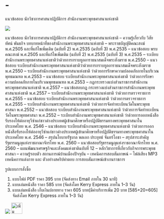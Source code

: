 # -
แนวข้อสอบ นักวิชาการศาสนาปฏิบัติการ สำนักงานพระพุทธศาสนาแห่งชาติ


<img src = "https://i0.wp.com/www.sheet.in.th/wp-content/uploads/2018/06/%E0%B8%99%E0%B8%B1%E0%B8%81%E0%B8%A7%E0%B8%B4%E0%B8%8A%E0%B8%B2%E0%B8%81%E0%B8%B2%E0%B8%A3%E0%B8%A8%E0%B8%B2%E0%B8%AA%E0%B8%99%E0%B8%B2%E0%B8%9B%E0%B8%8F%E0%B8%B4%E0%B8%9A%E0%B8%B1%E0%B8%95%E0%B8%B4%E0%B8%81%E0%B8%B2%E0%B8%A3.png?fit=1000%2C1319&ssl=1"/>

แนวข้อสอบ นักวิชาการศาสนาปฏิบัติการ สำนักงานพระพุทธศาสนาแห่งชาติ
– ความรู้เกี่ยวกับ วิสัยทัศน์ พันธกิจ บทบาทหน้าที่ของสำนักงานพระพุทธศาสนาแห่งชาติ
– พระราชบัญญัติคณะสงฆ์ พ.ศ.2505 และที่แก้ไขเพิ่มเติม (ฉบับที่ 2) พ.ศ.2535 (ฉบับที่ 3) พ.ศ.2535
– แนวข้อสอบ พรบ คณะสงฆ์ พ.ศ.2505 และที่แก้ไขเพิ่มเติม (ฉบับที่ 2) พ.ศ.2535 (ฉบับที่ 3) พ.ศ.2535
– ระเบียบสำนักงานพระพุทธศาสนาแห่งชาติว่าด้วยการกราบทูลอาราธนาสมเด็จพระสังฆราช พ.ศ.2550
– แนวข้อสอบ ระเบียบสำนักงานพระพุทธศาสนาแห่งชาติว่าด้วยการกราบทูลอาราธนาสมเด็จพระสังฆราช พ.ศ.2550
– ระเบียบสำนักงานพระพุทธศาสนาแห่งชาติ ว่าด้วยการรักษาความปลอดภัยภายในบริเวณพุทธมณฑล พ.ศ.2553
– แนวข้อสอบ ระเบียบสำนักงานพระพุทธศาสนาแห่งชาติ ว่าด้วยการรักษาความปลอดภัยภายในบริเวณพุทธมณฑล พ.ศ.2553
– กฏกระทรวงแบ่งส่วนราชการสำนักงานพระพุทธศาสนาแห่งชาติ พ.ศ.2557
– แนวข้อสอบกฏ กระทรวงแบ่งส่วนราชการสำนักงานพระพุทธศาสนาแห่งชาติ พ.ศ.2557
– ระเบียบสำนักงานพระพุทธศาสนาแห่งชาติ ว่าด้วยการตรวจราชการ พ.ศ.2555
– แนวข้อสอบ ระเบียบสำนักงานพระพุทธศาสนาแห่งชาติ ว่าด้วยการตรวจราชการ พ.ศ.2555
– ระเบียบสำนักงานพระพุทธศาสนาแห่งชาติ ว่าด้วยการจัดทำทะเบียนวัดในพระพุทธศาสนา พ.ศ.2552
– แนวข้อสอบ ระเบียบสำนักงานพระพุทธศาสนาแห่งชาติ ว่าด้วยการจัดทำทะเบียนวัดในพระพุทธศาสนา พ.ศ.2552
– ระเบียบสำนักงานพระพุทธศาสนาแห่งชาติ ว่าด้วยการออกหนังสือรับรองให้ต่ออายุวีซ่าแก่ชาวต่างประเทศผู้เข้ามาศึกษาหรือปฏิบัติธรรมทางพระพุทธศาสนาในประเทศไทย พ.ศ. 2546
– แนวข้อสอบ ระเบียบสำนักงานพระพุทธศาสนาแห่งชาติ ว่าด้วยการออกหนังสือรับรองให้ต่ออายุวีซ่าแก่ชาวต่างประเทศผู้เข้ามาศึกษาหรือปฏิบัติธรรมทางพระพุทธศาสนาในประเทศไทย พ.ศ. 2546
– สรุปนโยบายรัฐบาล พลเอก ประยุทธ์ จันทร์โอชา
– สรุปสาระสำคัญรัฐธรรมนูญแห่งราชอาณาจักรไทย พ.ศ. 2560
– แนวข้อสอบรัฐธรรมนูญแห่งราชอาณาจักรไทย พ.ศ. 2560
– แผนพัฒนาเศรษฐกิจและสังคมแห่งชาติฉบับที่ 12
– หลักวิชาการที่เกี่ยวกับกิจการพระพุทธศาสนา
– ความรู้รอบตัว สถานการณ์บ้านเมืองปัจจุบัน
– เทคนิคการสอบสัมภาษณ์
– ไฟล์เสียง MP3 เทคนิคการแต่งกาย และ ตัวอย่างสคริปคำตอบ การสอบสัมภาษณ์เข้างานราชการ

 

รูปแบบการสั่งซื้อ
1. แบบไฟล์ PDF ราคา 395 บาท (จัดส่งทาง Email ภายใน 30 นาที)
2. แบบเล่มหนังสือ ราคา 585 บาท (จัดส่งโดย Kerry Express ภายใน 1–3 วัน)
3. แบบเล่มหนังสือ เก็บเงินปลายทาง ราคา 605 บาท(มีค่าบริการเพิ่ม 20 บาท [585+20=605] จัดส่งโดย Kerry Express ภายใน 1–3 วัน)
<img src = "https://i2.wp.com/www.sheet.in.th/wp-content/uploads/2017/12/price_new_cash_advance.png?w=822&ssl=1"/>
<a href="https://line.me/R/ti/p/%40xse4384c"><img height="36" border="0" alt="เพิ่มเพื่อน" src="https://scdn.line-apps.com/n/line_add_friends/btn/en.png"></a>


